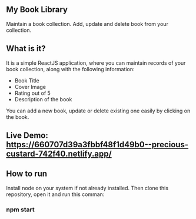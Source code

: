 ## My Book Library 

Maintain a book collection. Add, update and delete book from your collection. 

## What is it? 
It is a simple ReactJS application, where you can maintain records of your book collection, along with the following information: 
- Book Title
- Cover Image
- Rating out of 5
- Description of the book

You can add a new book, update or delete existing one easily by clicking on the book. 

## Live Demo: https://660707d39a3fbbf48f1d49b0--precious-custard-742f40.netlify.app/

## How to run 
Install node on your system if not already installed. Then clone this repository, open it and run this comman: 
### npm start 
